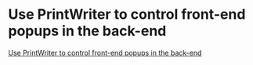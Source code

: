 # Use PrintWriter to control front-end popups in the back-end
[Use PrintWriter to control front-end popups in the back-end](https://aiwithcloud.com/2022/09/19/use_printwriter_to_control_front_end_popups_in_the_back_end/)